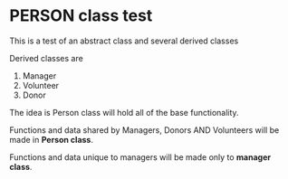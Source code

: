 # PERSON class test
This is a test of an abstract class and several derived classes 

Derived classes are
1. Manager
2. Volunteer
3. Donor

The idea is Person class will hold all of the base functionality.

Functions and data shared by Managers, Donors AND Volunteers will be made in __Person class__.

Functions and data unique to managers will be made only to __manager class__.

